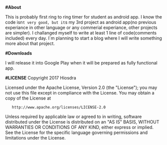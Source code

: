 <b>#About</b>

This is probably first ring to ring timer for student as android app.
I know the code isn`t very good, but it`s my 3rd project as android app(no previous experiance in other language or any commerial experiance, other projects are simpler).
I challanged myself to write at least 1 line of code(comments included) every day.
I`m planning to start a blog where I will write something more about that project.

<b>#Downloads</b>

I will release it into Google Play when it will be prepared as fully functional app.

<b>#LICENSE</b>
 Copyright 2017 Hiosdra

   Licensed under the Apache License, Version 2.0 (the "License");
   you may not use this file except in compliance with the License.
   You may obtain a copy of the License at

       http://www.apache.org/licenses/LICENSE-2.0

   Unless required by applicable law or agreed to in writing, software
   distributed under the License is distributed on an "AS IS" BASIS,
   WITHOUT WARRANTIES OR CONDITIONS OF ANY KIND, either express or implied.
   See the License for the specific language governing permissions and
   limitations under the License.
